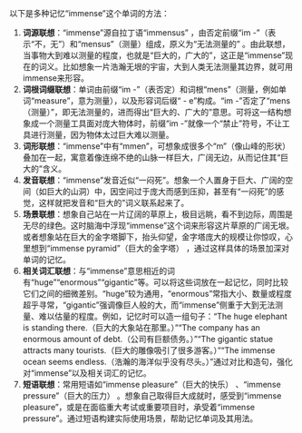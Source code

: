 以下是多种记忆“immense”这个单词的方法：
1. **词源联想**：“immense”源自拉丁语“immensus” ，由否定前缀“im -”（表示“不，无”）和“mensus”（测量）组成，原义为“无法测量的” 。由此联想，当事物大到难以测量的程度，也就是“巨大的，广大的”，这正是“immense”现在的词义。比如想象一片浩瀚无垠的宇宙，大到人类无法测量其边界，就可用immense来形容。 
2. **词根词缀联想**：单词由前缀“im -”（表否定）和词根“mens”（测量，例如单词“measure”，意为测量），以及形容词后缀“ - e”构成。“im -”否定了“mens（测量）”，即无法测量的，进而得出“巨大的、广大的”意思。可将这一结构想象成一个测量工具面对庞大物体时，前缀“im -”就像一个“禁止”符号，不让工具进行测量，因为物体太过巨大难以测量。 
3. **词形联想**：“immense”中有“mmen”，可想象成很多个“m”（像山峰的形状）叠加在一起，寓意着像连绵不绝的山脉一样巨大，广阔无边，从而记住其“巨大的”含义。 
4. **发音联想**：“immense”发音近似“一闷死”。想象一个人置身于巨大、广阔的空间（如巨大的山洞）中，因空间过于庞大而感到压抑，甚至有“一闷死”的感觉，这样就把发音和“巨大的”词义联系起来了。 
5. **场景联想**：想象自己站在一片辽阔的草原上，极目远眺，看不到边际，周围是无尽的绿色。这时脑海中浮现“immense”这个词来形容这片草原的广阔无垠。或者想象站在巨大的金字塔脚下，抬头仰望，金字塔庞大的规模让你惊叹，心里想到“immense pyramid”（巨大的金字塔） ，通过这样具体的场景加深对单词的记忆。 
6. **相关词汇联想**：与“immense”意思相近的词有“huge”“enormous”“gigantic”等。可以将这些词放在一起记忆，同时比较它们之间的细微差别。“huge”较为通用，“enormous”常指大小、数量或程度超乎寻常，“gigantic”强调像巨人般的大，而“immense”侧重于大到无法测量、难以估量的程度。例如，记忆时可以造一组句子：“The huge elephant is standing there.（巨大的大象站在那里。）”“The company has an enormous amount of debt.（公司有巨额债务。）”“The gigantic statue attracts many tourists.（巨大的雕像吸引了很多游客。）”“The immense ocean seems endless.（浩瀚的海洋似乎没有尽头。）”通过对比和造句，强化对“immense”以及相关词汇的记忆。 
7. **短语联想**：常用短语如“immense pleasure”（巨大的快乐） 、“immense pressure”（巨大的压力） 。想象自己取得巨大成就时，感受到“immense pleasure”，或是在面临重大考试或重要项目时，承受着“immense pressure”。通过短语构建实际使用场景，帮助记忆单词及其用法。 